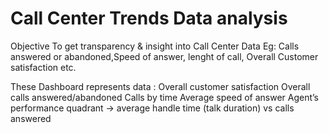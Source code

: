 # Call Center Trends Data analysis

Objective
To get transparency & insight into Call Center Data
Eg: Calls answered or abandoned,Speed of answer, lenght of call, Overall Customer satisfaction etc.


These Dashboard represents data :
Overall customer satisfaction
Overall calls answered/abandoned
Calls by time
Average speed of answer
Agent’s performance quadrant -> average handle time (talk duration) vs calls answered
